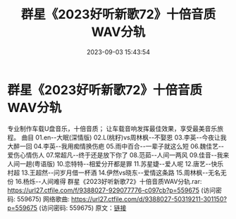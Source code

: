 ﻿---
title: 群星《2023好听新歌72》十倍音质WAV分轨
date: 2023-09-03 15:43:54
categories: WAV车载音乐、镜像
tags: 华语中文
---
# 群星《2023好听新歌72》十倍音质WAV分轨

专业制作车载U盘音乐，十倍音质；
让车载音响发挥最佳效果，享受最美音乐旅程。
曲目
01.en--大眠(深情版)
02.L(桃籽)vs周林枫--不娶恩
03.李英--今夜让我大醉一回
04.李英--我用痴情换伤疤
05.雨中百合--一辈子就这么短
06.魏佳艺--爱伤心情伤人
07.常超凡--终于还是放下你了
08.范茹--人间一两风
09.佳音--我来人间一趟(粤语版)
10.恋特特--相爱分开都是罪
11.苏星婕--爱人呢
12.唐艺--快乐村超
13.王超然--问岁月借一杯酒
14.伊然vs晓东--爱情这条路
15.周林枫--无名无份
16.杨烁--人间难得
群星《2023好听新歌72》十倍音质WAV分轨.rar: https://url27.ctfile.com/f/9388027-929077776-c097cb?p=559675
(访问密码: 559675)
网络歌曲: https://url27.ctfile.com/d/9388027-50319211-301150?p=559675
(访问密码: 559675)
原文：[链接](https://blog.sina.com.cn/s/blog_1647c7e76010313bq.html)